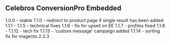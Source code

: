Celebros ConversionPro Embedded
-------------------------------
1.0.0 - stable
1.1.0 - redirect to product page if single result has been added
1.1.1 - 1.1.5 - technical fixes
1.1.6 - fix for upsell on EE
1.1.7 - profiles fixed
1.1.8 - 1.1.12 - tech fix
1.1.13 - 'custom message' campaign added
1.1.14 - sorting fix for magento 2.2.3